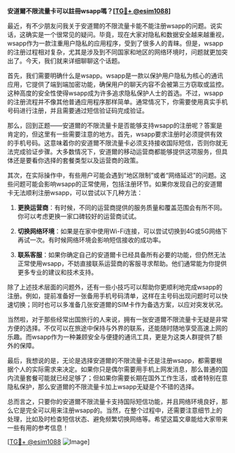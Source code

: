 **安道爾不限流量卡可以註冊wsapp嗎？[[TG💪+ @esim1088](https://t.me/s/esim1088)]**

最近，有不少朋友问我关于安道爾的不限流量卡能不能注册wsapp的问题。说实话，这确实是一个很常见的疑问。毕竟，现在大家对隐私和数据安全越来越重视，wsapp作为一款注重用户隐私的应用程序，受到了很多人的青睐。但是，wsapp的注册过程相对复杂，尤其是涉及到不同国家和地区的网络环境时，问题就更加突出了。今天，我们就来详细聊聊这个话题。

首先，我们需要明确什么是wsapp。wsapp是一款以保护用户隐私为核心的通讯应用，它提供了端到端加密功能，确保用户的聊天内容不会被第三方窃取或监控。这种高度的安全性使得wsapp成为许多追求隐私保护人士的首选。不过，wsapp的注册流程并不像其他普通应用程序那样简单。通常情况下，你需要使用真实手机号码进行注册，并且需要通过短信验证码完成验证。

那么，回到正题——安道爾的不限流量卡是否能够支持wsapp的注册呢？答案是肯定的，但这里有一些需要注意的地方。首先，wsapp要求注册时必须提供有效的手机号码。这意味着你的安道爾不限流量卡必须支持接收国际短信，否则你就无法完成验证步骤。大多数情况下，安道爾的移动运营商都能够提供这项服务，但具体还是要看你选择的套餐类型以及运营商的政策。

其次，在实际操作中，有些用户可能会遇到“地区限制”或者“网络延迟”的问题。这些问题可能会影响wsapp的正常使用，包括注册环节。如果你发现自己的安道爾卡无法顺利注册wsapp，可以尝试以下几种方法：

1. **更换运营商**：有时候，不同的运营商提供的服务质量和覆盖范围会有所不同。你可以考虑更换一家口碑较好的运营商试试。
   
2. **切换网络环境**：如果是在家中使用Wi-Fi连接，可以尝试切换到4G或5G网络下再试一次。有时候网络环境会影响短信接收的成功率。

3. **联系客服**：如果你确定自己的安道爾卡已经具备所有必要的功能，但仍然无法正常使用wsapp，不妨直接联系运营商的客服寻求帮助。他们通常能为你提供更多专业的建议和技术支持。

除了上述技术层面的问题外，还有一些小技巧可以帮助你更顺利地完成wsapp的注册。例如，提前准备好一张备用手机号码清单，这样在主号码出现问题时可以快速切换；同时也可以多准备几张安道爾的SIM卡作为备选方案，以应对突发状况。

当然啦，对于那些经常出国旅行的人来说，拥有一张安道爾不限流量卡无疑是非常方便的选择。不仅可以在旅途中保持与外界的联系，还能随时随地享受高速上网的乐趣。而wsapp作为一种兼顾安全与便捷的通讯工具，更是为这类人群提供了额外的保障。

最后，我想说的是，无论是选择安道爾的不限流量卡还是注册wsapp，都需要根据个人的实际需求来决定。如果你只是偶尔需要用手机上网发消息，那么普通的国内流量套餐可能就已经足够了；但如果你需要长期在国外工作生活，或者特别在意隐私保护，那么安道爾的不限流量卡加上wsapp无疑是个不错的选择。

总而言之，只要你的安道爾不限流量卡支持国际短信功能，并且网络环境良好，那么它是完全可以用来注册wsapp的。当然，在整个过程中，还需要注意细节上的处理，比如及时检查短信状态、避免频繁切换网络等。希望这篇文章能给大家带来一些有用的参考信息！

[[TG💪+ @esim1088](https://t.me/s/esim1088) ![Image](https://i.postimg.cc/4NQfJmqS/Snipaste-2025-05-13-00-14-12.png)]